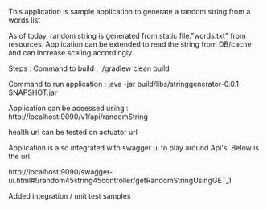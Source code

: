 This application is sample application to generate a random string from a words list

As of today, random string is generated from static file."words.txt" from resources. Application can be
extended to read the string from DB/cache and can increase scaling accordingly.

Steps :
Command to build : ./gradlew clean build

Command to run application : java -jar build/libs/stringgenerator-0.0.1-SNAPSHOT.jar

Application can be accessed using : http://localhost:9090/v1/api/randomString

health url can be tested on actuator url

Application is also integrated with swagger ui to play around Api's.
Below is the url 

http://localhost:9090/swagger-ui.html#!/random45string45controller/getRandomStringUsingGET_1

Added integration / unit test samples
